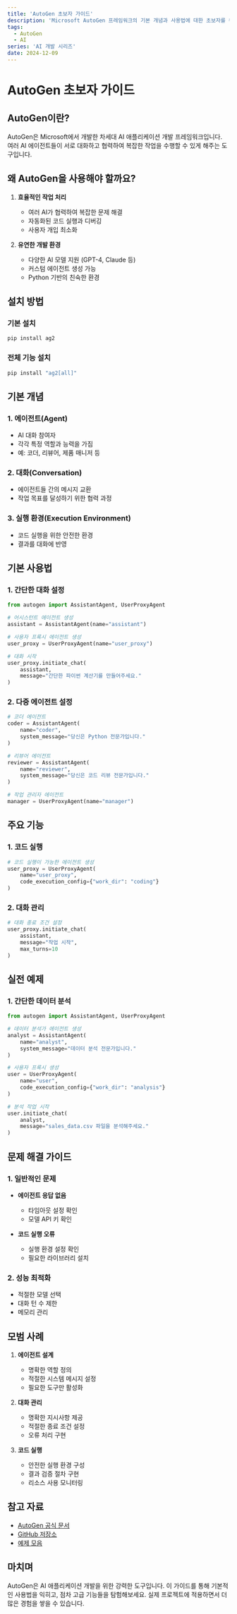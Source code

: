 ```yaml
---
title: 'AutoGen 초보자 가이드'
description: 'Microsoft AutoGen 프레임워크의 기본 개념과 사용법에 대한 초보자를 위한 종합 가이드'
tags:
  - AutoGen
  - AI
series: 'AI 개발 시리즈'
date: 2024-12-09
---
```


# AutoGen 초보자 가이드

## AutoGen이란?

AutoGen은 Microsoft에서 개발한 차세대 AI 애플리케이션 개발 프레임워크입니다. 여러 AI 에이전트들이 서로 대화하고 협력하여 복잡한 작업을 수행할 수 있게 해주는 도구입니다.

## 왜 AutoGen을 사용해야 할까요?

1. **효율적인 작업 처리**

   - 여러 AI가 협력하여 복잡한 문제 해결
   - 자동화된 코드 실행과 디버깅
   - 사용자 개입 최소화

2. **유연한 개발 환경**
   - 다양한 AI 모델 지원 (GPT-4, Claude 등)
   - 커스텀 에이전트 생성 가능
   - Python 기반의 친숙한 환경

## 설치 방법

### 기본 설치

```bash
pip install ag2
```

### 전체 기능 설치

```bash
pip install "ag2[all]"
```

## 기본 개념

### 1. 에이전트(Agent)

- AI 대화 참여자
- 각각 특정 역할과 능력을 가짐
- 예: 코더, 리뷰어, 제품 매니저 등

### 2. 대화(Conversation)

- 에이전트들 간의 메시지 교환
- 작업 목표를 달성하기 위한 협력 과정

### 3. 실행 환경(Execution Environment)

- 코드 실행을 위한 안전한 환경
- 결과를 대화에 반영

## 기본 사용법

### 1. 간단한 대화 설정

```python
from autogen import AssistantAgent, UserProxyAgent

# 어시스턴트 에이전트 생성
assistant = AssistantAgent(name="assistant")

# 사용자 프록시 에이전트 생성
user_proxy = UserProxyAgent(name="user_proxy")

# 대화 시작
user_proxy.initiate_chat(
    assistant,
    message="간단한 파이썬 계산기를 만들어주세요."
)
```

### 2. 다중 에이전트 설정

```python
# 코더 에이전트
coder = AssistantAgent(
    name="coder",
    system_message="당신은 Python 전문가입니다."
)

# 리뷰어 에이전트
reviewer = AssistantAgent(
    name="reviewer",
    system_message="당신은 코드 리뷰 전문가입니다."
)

# 작업 관리자 에이전트
manager = UserProxyAgent(name="manager")
```

## 주요 기능

### 1. 코드 실행

```python
# 코드 실행이 가능한 에이전트 생성
user_proxy = UserProxyAgent(
    name="user_proxy",
    code_execution_config={"work_dir": "coding"}
)
```

### 2. 대화 관리

```python
# 대화 종료 조건 설정
user_proxy.initiate_chat(
    assistant,
    message="작업 시작",
    max_turns=10
)
```

## 실전 예제

### 1. 간단한 데이터 분석

```python
from autogen import AssistantAgent, UserProxyAgent

# 데이터 분석가 에이전트 생성
analyst = AssistantAgent(
    name="analyst",
    system_message="데이터 분석 전문가입니다."
)

# 사용자 프록시 생성
user = UserProxyAgent(
    name="user",
    code_execution_config={"work_dir": "analysis"}
)

# 분석 작업 시작
user.initiate_chat(
    analyst,
    message="sales_data.csv 파일을 분석해주세요."
)
```

## 문제 해결 가이드

### 1. 일반적인 문제

- **에이전트 응답 없음**

  - 타임아웃 설정 확인
  - 모델 API 키 확인

- **코드 실행 오류**
  - 실행 환경 설정 확인
  - 필요한 라이브러리 설치

### 2. 성능 최적화

- 적절한 모델 선택
- 대화 턴 수 제한
- 메모리 관리

## 모범 사례

1. **에이전트 설계**

   - 명확한 역할 정의
   - 적절한 시스템 메시지 설정
   - 필요한 도구만 활성화

2. **대화 관리**

   - 명확한 지시사항 제공
   - 적절한 종료 조건 설정
   - 오류 처리 구현

3. **코드 실행**
   - 안전한 실행 환경 구성
   - 결과 검증 절차 구현
   - 리소스 사용 모니터링

## 참고 자료

- [AutoGen 공식 문서](https://microsoft.github.io/autogen/)
- [GitHub 저장소](https://github.com/microsoft/autogen)
- [예제 모음](https://microsoft.github.io/autogen/docs/Examples)

## 마치며

AutoGen은 AI 애플리케이션 개발을 위한 강력한 도구입니다. 이 가이드를 통해 기본적인 사용법을 익히고, 점차 고급 기능들을 탐험해보세요. 실제 프로젝트에 적용하면서 더 많은 경험을 쌓을 수 있습니다.

